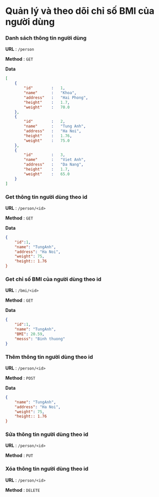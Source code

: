 # Quản lý và theo dõi chỉ số BMI của người dùng

### Danh sách thông tin người dùng

**URL** : `/person`

**Method** : `GET`

**Data**

```json
[
    {
        "id"        :   1,
        "name"      :   "Khoa",
        "address"   :   "Hai Phong",
        "height"    :   1.7,
        "weight"    :   70.0
    },
    {
        "id"        :   2,
        "name"      :   "Tung Anh",
        "address"   :   "Ha Noi",
        "height"    :   1.76,
        "weight"    :   75.0
    },
    {
        "id"        :   3,
        "name"      :   "Viet Anh",
        "address"   :   "Da Nang",
        "height"    :   1.7,
        "weight"    :   65.0
    }
]
```

### Get thông tin người dùng theo id

**URL** : `/person/<id>`

**Method** : `GET`

**Data**

```json
{
    "id":1,
    "name": "TungAnh",
    "address": "Ha Noi",
    "weight": 75,
    "height:: 1.76
}
```

### Get chỉ số BMI của người dùng theo id

**URL** : `/bmi/<id>`

**Method** : `GET`

**Data**

```json
{
    "id":1,
    "name": "TungAnh",
    "BMI": 20.59,
    "messs": "Binh thuong"
}
```



### Thêm thông tin người dùng theo id

**URL** : `/person/<id>`

**Method** : `POST`

**Data**

```json
{
    "name": "TungAnh",
    "address": "Ha Noi",
    "weight": 75,
    "height:: 1.76
}
```


### Sửa thông tin người dùng theo id

**URL** : `/person/<id>`

**Method** : `PUT`


### Xóa thông tin người dùng theo id

**URL** : `/person/<id>`

**Method** : `DELETE`




